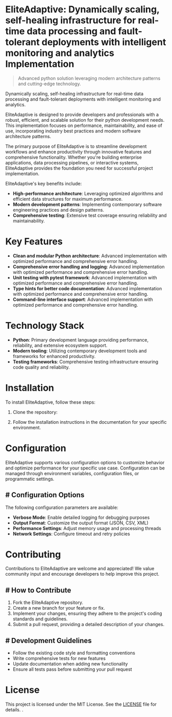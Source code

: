<!-- fallback_EliteAdaptive_20250802214250_48978 -->

# EliteAdaptive: Dynamically scaling, self-healing infrastructure for real-time data processing and fault-tolerant deployments with intelligent monitoring and analytics Implementation
> Advanced python solution leveraging modern architecture patterns and cutting-edge technology.

Dynamically scaling, self-healing infrastructure for real-time data processing and fault-tolerant deployments with intelligent monitoring and analytics.

EliteAdaptive is designed to provide developers and professionals with a robust, efficient, and scalable solution for their python development needs. This implementation focuses on performance, maintainability, and ease of use, incorporating industry best practices and modern software architecture patterns.

The primary purpose of EliteAdaptive is to streamline development workflows and enhance productivity through innovative features and comprehensive functionality. Whether you're building enterprise applications, data processing pipelines, or interactive systems, EliteAdaptive provides the foundation you need for successful project implementation.

EliteAdaptive's key benefits include:

* **High-performance architecture**: Leveraging optimized algorithms and efficient data structures for maximum performance.
* **Modern development patterns**: Implementing contemporary software engineering practices and design patterns.
* **Comprehensive testing**: Extensive test coverage ensuring reliability and maintainability.

# Key Features

* **Clean and modular Python architecture**: Advanced implementation with optimized performance and comprehensive error handling.
* **Comprehensive error handling and logging**: Advanced implementation with optimized performance and comprehensive error handling.
* **Unit testing with pytest framework**: Advanced implementation with optimized performance and comprehensive error handling.
* **Type hints for better code documentation**: Advanced implementation with optimized performance and comprehensive error handling.
* **Command-line interface support**: Advanced implementation with optimized performance and comprehensive error handling.

# Technology Stack

* **Python**: Primary development language providing performance, reliability, and extensive ecosystem support.
* **Modern tooling**: Utilizing contemporary development tools and frameworks for enhanced productivity.
* **Testing frameworks**: Comprehensive testing infrastructure ensuring code quality and reliability.

# Installation

To install EliteAdaptive, follow these steps:

1. Clone the repository:


2. Follow the installation instructions in the documentation for your specific environment.

# Configuration

EliteAdaptive supports various configuration options to customize behavior and optimize performance for your specific use case. Configuration can be managed through environment variables, configuration files, or programmatic settings.

## # Configuration Options

The following configuration parameters are available:

* **Verbose Mode**: Enable detailed logging for debugging purposes
* **Output Format**: Customize the output format (JSON, CSV, XML)
* **Performance Settings**: Adjust memory usage and processing threads
* **Network Settings**: Configure timeout and retry policies

# Contributing

Contributions to EliteAdaptive are welcome and appreciated! We value community input and encourage developers to help improve this project.

## # How to Contribute

1. Fork the EliteAdaptive repository.
2. Create a new branch for your feature or fix.
3. Implement your changes, ensuring they adhere to the project's coding standards and guidelines.
4. Submit a pull request, providing a detailed description of your changes.

## # Development Guidelines

* Follow the existing code style and formatting conventions
* Write comprehensive tests for new features
* Update documentation when adding new functionality
* Ensure all tests pass before submitting your pull request

# License

This project is licensed under the MIT License. See the [LICENSE](https://github.com/ludo53/EliteAdaptive/blob/main/LICENSE) file for details.
.